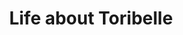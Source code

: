 <!DOCTYPE html>
<html>
  
  <head>
    <title> life of Toribelle</title>
  </head>
  <body>
    <center><h1>Life about Toribelle</h1></center>
  </body>
</html>
